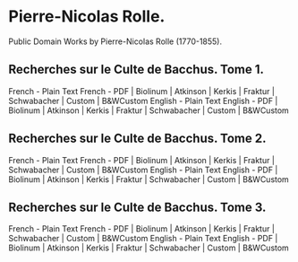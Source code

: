 # Pierre-Nicolas Rolle.

Public Domain Works by Pierre-Nicolas Rolle (1770-1855).

## Recherches sur le Culte de Bacchus. Tome 1.

French - Plain Text
French - PDF | Biolinum | Atkinson | Kerkis | Fraktur | Schwabacher | Custom | B&WCustom
English - Plain Text
English - PDF | Biolinum | Atkinson | Kerkis | Fraktur | Schwabacher | Custom | B&WCustom

## Recherches sur le Culte de Bacchus. Tome 2.

French - Plain Text
French - PDF | Biolinum | Atkinson | Kerkis | Fraktur | Schwabacher | Custom | B&WCustom
English - Plain Text
English - PDF | Biolinum | Atkinson | Kerkis | Fraktur | Schwabacher | Custom | B&WCustom

## Recherches sur le Culte de Bacchus. Tome 3.

French - Plain Text
French - PDF | Biolinum | Atkinson | Kerkis | Fraktur | Schwabacher | Custom | B&WCustom
English - Plain Text
English - PDF | Biolinum | Atkinson | Kerkis | Fraktur | Schwabacher | Custom | B&WCustom
